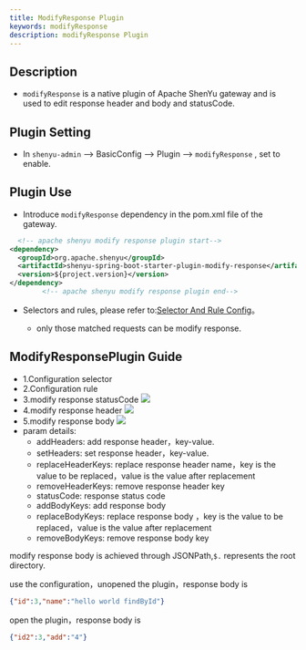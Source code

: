 ```yaml
---
title: ModifyResponse Plugin
keywords: modifyResponse
description: modifyResponse Plugin
---
```


## Description

* `modifyResponse` is a native plugin of Apache ShenYu gateway and is used to edit response header and body and statusCode.


## Plugin Setting

* In `shenyu-admin` --> BasicConfig --> Plugin --> `modifyResponse` , set to enable.

## Plugin Use

* Introduce `modifyResponse` dependency in the pom.xml file of the gateway.

```xml
  <!-- apache shenyu modify response plugin start-->
<dependency>
  <groupId>org.apache.shenyu</groupId>
  <artifactId>shenyu-spring-boot-starter-plugin-modify-response</artifactId>
  <version>${project.version}</version>
</dependency>
        <!-- apache shenyu modify response plugin end-->
```

* Selectors and rules, please refer to:[Selector And Rule Config](../selector-and-rule)。

  * only those matched requests can be modify response.


## ModifyResponsePlugin Guide
* 1.Configuration selector
* 2.Configuration rule
* 3.modify response statusCode
  ![](/img/shenyu/plugin/modify-response/modifyStatus-en.png)
* 4.modify response header
  ![](/img/shenyu/plugin/modify-response/modifyHeader-en.png)
* 5.modify response body
  ![](/img/shenyu/plugin/modify-response/modifyBody-en.png)
* param details:
  * addHeaders: add response header，key-value.
  * setHeaders: set response header，key-value.
  * replaceHeaderKeys: replace response header name，key is the value to be replaced，value is the value after replacement
  * removeHeaderKeys: remove response header key
  * statusCode: response status code
  * addBodyKeys: add response body
  * replaceBodyKeys: replace response body ，key is the value to be replaced，value is the value after replacement
  * removeBodyKeys: remove response body key

modify response body is achieved through JSONPath,`$.` represents the root directory.

use the configuration，unopened the plugin，response body is
```json
{"id":3,"name":"hello world findById"}
```
open the plugin，response body is
```json
{"id2":3,"add":"4"}
```

